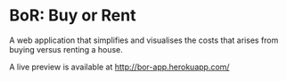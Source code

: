 # BoR: Buy or Rent
A web application that simplifies and visualises the costs that arises from buying versus renting a house.

A live preview is available at http://bor-app.herokuapp.com/

